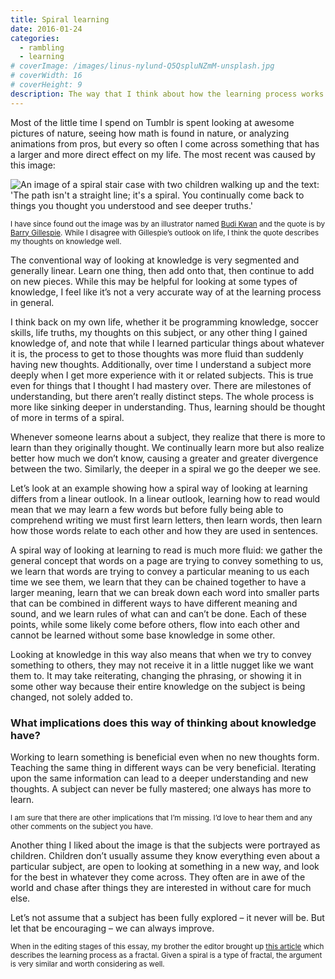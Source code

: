 ```yaml
---
title: Spiral learning
date: 2016-01-24
categories:
  - rambling
  - learning
# coverImage: /images/linus-nylund-Q5QspluNZmM-unsplash.jpg
# coverWidth: 16
# coverHeight: 9
description: The way that I think about how the learning process works.
---
```


Most of the little time I spend on Tumblr is spent looking at awesome pictures of nature, seeing how math is found in nature, or analyzing animations from pros, but every so often I come across something that has a larger and more direct effect on my life. The most recent was caused by this image:

<img src="/blog/images/spiral.jpg" alt="An image of a spiral stair case with two children walking up and the text: 'The path isn't a straight line; it's a spiral. You continually come back to things you thought you understood and see deeper truths.'">

<sub>I have since found out the image was by an illustrator named <a href="https://www.budikwan.com/">Budi Kwan</a> and the quote is by <a href="https://www.barryhgillespie.com/">Barry Gillespie</a>. While I disagree with Gillespie’s outlook on life, I think the quote describes my thoughts on knowledge well.</sub>

The conventional way of looking at knowledge is very segmented and generally linear. Learn one thing, then add onto that, then continue to add on new pieces. While this may be helpful for looking at some types of knowledge, I feel like it’s not a very accurate way of at the learning process in general.

I think back on my own life, whether it be programming knowledge, soccer skills, life truths, my thoughts on this subject, or any other thing I gained knowledge of, and note that while I learned particular things about whatever it is, the process to get to those thoughts was more fluid than suddenly having new thoughts. Additionally, over time I understand a subject more deeply when I get more experience with it or related subjects. This is true even for things that I thought I had mastery over. There are milestones of understanding, but there aren’t really distinct steps. The whole process is more like sinking deeper in understanding. Thus, learning should be thought of more in terms of a spiral.

Whenever someone learns about a subject, they realize that there is more to learn than they originally thought. We continually learn more but also realize better how much we don’t know, causing a greater and greater divergence between the two. Similarly, the deeper in a spiral we go the deeper we see.

Let’s look at an example showing how a spiral way of looking at learning differs from a linear outlook. In a linear outlook, learning how to read would mean that we may learn a few words but before fully being able to comprehend writing we must first learn letters, then learn words, then learn how those words relate to each other and how they are used in sentences.

A spiral way of looking at learning to read is much more fluid: we gather the general concept that words on a page are trying to convey something to us, we learn that words are trying to convey a particular meaning to us each time we see them, we learn that they can be chained together to have a larger meaning, learn that we can break down each word into smaller parts that can be combined in different ways to have different meaning and sound, and we learn rules of what can and can’t be done. Each of these points, while some likely come before others, flow into each other and cannot be learned without some base knowledge in some other.

Looking at knowledge in this way also means that when we try to convey something to others, they may not receive it in a little nugget like we want them to. It may take reiterating, changing the phrasing, or showing it in some other way because their entire knowledge on the subject is being changed, not solely added to.

<h3>What implications does this way of thinking about knowledge have?</h3>

Working to learn something is beneficial even when no new thoughts form.
Teaching the same thing in different ways can be very beneficial.
Iterating upon the same information can lead to a deeper understanding and new thoughts.
A subject can never be fully mastered; one always has more to learn.

<sub>I am sure that there are other implications that I’m missing. I’d love to hear them and any other comments on the subject you have.</sub>

Another thing I liked about the image is that the subjects were portrayed as children. Children don’t usually assume they know everything even about a particular subject, are open to looking at something in a new way, and look for the best in whatever they come across. They often are in awe of the world and chase after things they are interested in without care for much else.

Let’s not assume that a subject has been fully explored – it never will be. But let that be encouraging – we can always improve.

<sub>When in the editing stages of this essay, my brother the editor brought up <a href="https://www.wmich.edu/science/facilitating-change/Products/NuhferPoster.pdf">this article</a> which describes the learning process as a fractal. Given a spiral is a type of fractal, the argument is very similar and worth considering as well.</sub>
